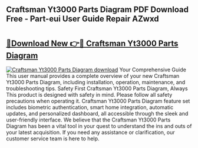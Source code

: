 ## Craftsman Yt3000 Parts Diagram PDF Download Free - Part-eui User Guide Repair AZwxd

# <h2><a href="http://dfnzzpk.blite.top/?on=Craftsman+Yt3000+Parts+Diagram">🔗Download New 👉🔴 Craftsman Yt3000 Parts Diagram</a></h2>

[![Craftsman Yt3000 Parts Diagram download](https://i.imgur.com/lujVjoI.png)](http://dfnzzpk.blite.top/?on=Craftsman+Yt3000+Parts+Diagram)
Your Comprehensive Guide This user manual provides a complete overview of your new Craftsman Yt3000 Parts Diagram, including installation, operation, maintenance, and troubleshooting tips. Safety First Craftsman Yt3000 Parts Diagram, Always This product is designed with safety in mind. Please follow all safety precautions when operating it. Craftsman Yt3000 Parts Diagram feature set includes biometric authentication, smart home integration, automatic updates, and personalized dashboard, all accessible through the sleek and user-friendly interface. We believe that the Craftsman Yt3000 Parts Diagram has been a vital tool in your quest to understand the ins and outs of your latest acquisition. If you need any assistance or clarification, our customer service team is here to help.
